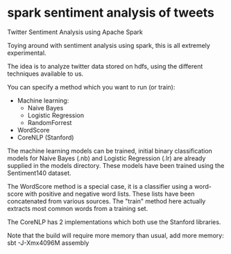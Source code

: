# spark sentiment analysis of tweets

Twitter Sentiment Analysis using Apache Spark

Toying around with sentiment analysis using spark, this is all extremely experimental.

The idea is to analyze twitter data stored on hdfs, using the different techniques available to us.

You can specify a method which you want to run (or train):
- Machine learning:
    - Naive Bayes
    - Logistic Regression
    - RandomForrest
- WordScore
- CoreNLP (Stanford)

The machine learning models can be trained, initial binary classification models for Naive Bayes (.nb) and Logistic Regression (.lr) are already supplied in the models directory.
These models have been trained using the Sentiment140 dataset.

The WordScore method is a special case, it is a classifier using a word-score with positive and negative word lists.
These lists have been concatenated from various sources. The "train" method here actually extracts most common words from a training set.

The CoreNLP has 2 implementations which both use the Stanford libraries.

Note that the build will require more memory than usual, add more memory: sbt -J-Xmx4096M assembly
